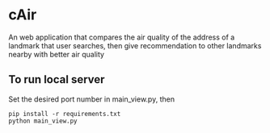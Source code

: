 # cAir

An web application that compares the air quality of the address of a landmark that user searches, then give recommendation to other landmarks nearby with better air quality

## To run local server
Set the desired port number in main_view.py, then

    pip install -r requirements.txt
    python main_view.py
